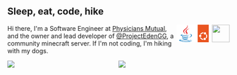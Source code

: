 ## Sleep, eat, code, hike

<img src="https://static.wikia.nocookie.net/minecraft/images/f/fe/GrassNew.png/revision/latest/scale-to-width-down/40" width="40" height="40" align="right"/>
<img src="https://raw.githubusercontent.com/devicons/devicon/d98a72cb9a6d8e543ddbddc32bac231572349e96/icons/ubuntu/ubuntu-plain.svg" alt="bootstrap" width="40" height="40" align="right"/>
<img src="https://raw.githubusercontent.com/devicons/devicon/master/icons/java/java-original.svg" alt="bootstrap" width="40" height="40" align="right"/>

Hi there, I'm a Software Engineer at [Physicians Mutual](https://physiciansmutual.com), and the owner and lead developer of [@ProjectEdenGG](https://github.com/ProjectEdenGG), a community minecraft server. If I'm not coding, I'm hiking with my dogs.

<img align="right" width="50%" src="https://github-readme-stats.vercel.app/api/wakatime?username=GriffinCodes&layout=compact&bg_color=00000000&text_color=858585&title_color=915bf5&hide_border=true&custom_title=Weekly%20Stats" />

<img align="left" width="45%" src="https://github-readme-stats.vercel.app/api?username=GriffinCodes&show_icons=true&theme=radical&custom_title=GitHub%20Stats&bg_color=00000000&text_color=858585&title_color=915bf5&hide_border=true&disable_animations=true" />
